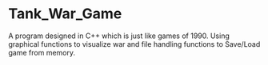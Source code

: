 # Tank_War_Game
A program designed in C++ which is just like games of 1990. Using graphical functions to visualize war and file handling functions to Save/Load game from memory.
